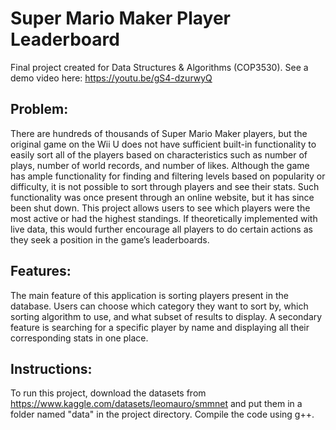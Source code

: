 # Super Mario Maker Player Leaderboard
Final project created for Data Structures & Algorithms (COP3530). See a demo video here: https://youtu.be/gS4-dzurwyQ

## Problem:
There are hundreds of thousands of Super Mario Maker players, but the original game on the Wii U does not have sufficient built-in functionality to easily sort all of the players based on characteristics such as number of plays, number of world records, and number of likes.
Although the game has ample functionality for finding and filtering levels based on popularity or difficulty, it is not possible to sort through players and see their stats. Such functionality was once present through an online website, but it has since been shut down. This project allows users to see which players were the most active or had the highest standings. If theoretically implemented with live data, this would further encourage all players to do certain actions as they seek a position in the game’s leaderboards.

## Features:
The main feature of this application is sorting players present in the database. Users can choose which category they want to sort by, which sorting algorithm to use, and what subset of results to display. A secondary feature is searching for a specific player by name and displaying all their corresponding stats in one place.

## Instructions:
To run this project, download the datasets from https://www.kaggle.com/datasets/leomauro/smmnet and put them in a folder named "data" in the project directory. Compile the code using g++.
